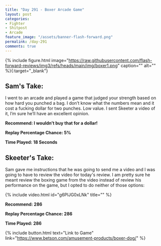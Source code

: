 ```yaml
---
title: "Day 291 - Boxer Arcade Game"
layout: post
categories:
- Fighter
- Shitpost
- Arcade
feature_image: "/assets/banner-flash-forward.png"
permalink: /day-291
comments: true
---
```


{% include figure.html image="https://raw.githubusercontent.com/flash-forward-reviews/img3/refs/heads/main/img/boxer1.png" caption="" alt="" %}{:target="_blank"}
 
## Sam's Take:

I went to an arcade and played a game that judged your strength based on how hard you punched a bag. I don’t know what the numbers mean and it cost a fucking dollar for two punches. Low value. I sent Skeeter a video of it, I’m sure he’ll have an excellent opinion.
 
**Recommend: I wouldn’t buy that for a dollar!**

**Replay Percentage Chance: 5%**

**Time Played: 18 Seconds**

## Skeeter's Take:

Sam gave me instructions that he was going to send me a video and I was going to have to review the video for today's review. I am pretty sure he meant review the boxing game from the video instead of review his performance on the game, but I opted to do neither of those options:

{% include video.html id="g6PlJG0xLNk" title="" %}

**Recommend: 286**

**Replay Percentage Chance: 286**

**Time Played: 286**

{% include button.html text="Link to Game" link="https://www.betson.com/amusement-products/boxer-dog/" %}